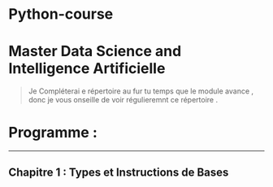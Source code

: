 # Python-course 
# Master Data Science  and  Intelligence Artificielle

> Je Compléterai e répertoire au fur tu temps que le module avance , donc je vous onseille de voir régulieremnt ce répertoire . 


# Programme :
--------------------------------------------

## Chapitre 1 : Types et Instructions de Bases 
